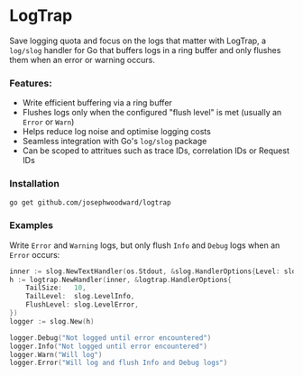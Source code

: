 # LogTrap

Save logging quota and focus on the logs that matter with LogTrap, a `log/slog` handler for Go that buffers logs in a ring buffer and only flushes them when an error or warning occurs.


### Features:

- Write efficient buffering via a ring buffer
- Flushes logs only when the configured "flush level" is met (usually an `Error` or `Warn`)
- Helps reduce log noise and optimise logging costs
- Seamless integration with Go's `log/slog` package
- Can be scoped to attritues such as trace IDs, correlation IDs or Request IDs

### Installation

```sh
go get github.com/josephwoodward/logtrap
```

### Examples

Write `Error` and `Warning` logs, but only flush `Info` and `Debug` logs when an `Error` occurs:

```go
inner := slog.NewTextHandler(os.Stdout, &slog.HandlerOptions{Level: slog.LevelDebug})
h := logtrap.NewHandler(inner, &logtrap.HandlerOptions{
	TailSize:   10,
	TailLevel:  slog.LevelInfo,
	FlushLevel: slog.LevelError,
})
logger := slog.New(h)

logger.Debug("Not logged until error encountered")
logger.Info("Not logged until error encountered")
logger.Warn("Will log")
logger.Error("Will log and flush Info and Debug logs")

```

